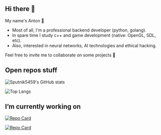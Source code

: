 ## Hi there 👋
My name's Anton 🌱

- Most of all, I'm a professional backend developer (python, golang). 
- In spare time I study c++ and game development (native: OpenGL, SDL, etc).
- Also, interested in neural networks, AI technologies and ethical hacking.

Feel free to invite me to collaborate on some projects 🔭

<!--
**sputnik5459/sputnik5459** is a ✨ _special_ ✨ repository because its `README.md` (this file) appears on your GitHub profile.

Here are some ideas to get you started:

- 🔭 I’m currently working on ...
- 🌱 I’m currently learning ...
- 👯 I’m looking to collaborate on ...
- 🤔 I’m looking for help with ...
- 💬 Ask me about ...
- 📫 How to reach me: ...
- 😄 Pronouns: ...
- ⚡ Fun fact: ...
-->

## Open repos stuff

![Sputnik5459's GitHub stats](https://github-readme-stats.vercel.app/api?username=sputnik5459&show_icons=true&theme=darcula)

![Top Langs](https://github-readme-stats.vercel.app/api/top-langs/?username=sputnik5459&layout=compact&cache_seconds=1800&hide=QMake,CMake,Makefile&exclude_repo=sputnik5459,sputnik5459.github.io&langs_count=6)


## I’m currently working on
 
[![Repo Card](https://github-readme-stats.vercel.app/api/pin/?username=sputnik5459&repo=oomori-engine-2d)](https://github.com/sputnik5459/oomori-engine-2d)

[![Repo Card](https://github-readme-stats.vercel.app/api/pin/?username=sputnik5459&repo=cpp-learning-projects)](https://github.com/sputnik5459/cpp-learning-projects)

